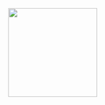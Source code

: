 <img height="180em" src="https://github-readme-stats.vercel.app/api?username=FernandoSimoesPernabel&show_icons=true&hide_border=true&&count_private=true&include_all_commits=true" />
